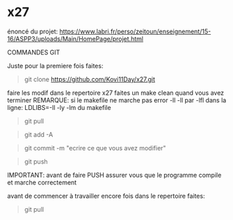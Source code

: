 # x27
énoncé du projet: https://www.labri.fr/perso/zeitoun/enseignement/15-16/ASPP3/uploads/Main/HomePage/projet.html

COMMANDES GIT

Juste pour la premiere fois faites:
> git clone https://github.com/Kovi11Day/x27.git


faire les modif dans le repertoire x27
faites un make clean quand vous avez terminer
REMARQUE: si le makefile ne marche pas error -ll
-ll par -lfl dans la ligne: LDLIBS=-ll -ly -lm 
du makefile

>git pull 

>git add -A

>git commit -m "ecrire ce que vous avez modifier"

>git push

IMPORTANT: avant de faire PUSH assurer vous que le programme compile et marche correctement

avant de commencer à travailler encore fois dans le repertoire faites:
>git pull
 
